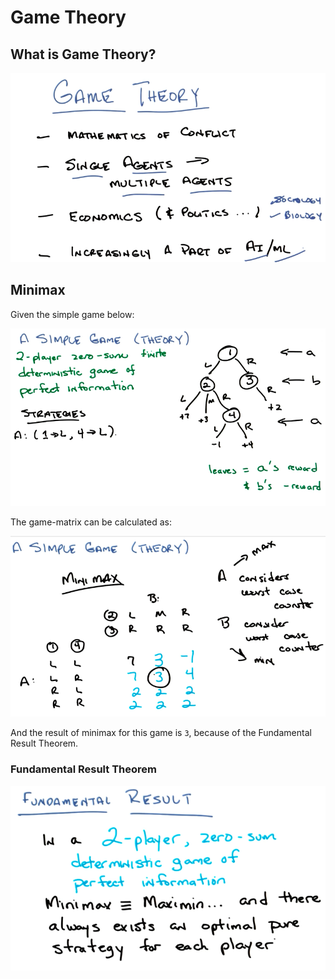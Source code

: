 # Game Theory

## What is Game Theory?

![What is Game Theory](images/what-is-game-theory.png)

## Minimax

Given the simple game below:

![A Simple Game](images/game-example.png)

The game-matrix can be calculated as:

![Minimax](images/minimax.png)

And the result of minimax for this game is `3`, because of the Fundamental Result Theorem.

### Fundamental Result Theorem

![Fundamental Result Theorem](images/fundamental-result.png)


